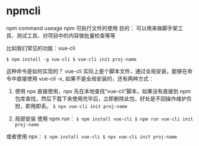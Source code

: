 # npmcli

npm command useage
npm 可执行文件的使用
目的： 可以用来做脚手架工具、测试工具、对项目中的内容做批量检查等等

比如我们常见的功能：vue-cli

`$ npm install -g vue-cli $ vue-cli init proj-name`

这种命令是如何实现的？
vue-cli 实际上是个脚本文件，通过全局安装，能够在命令中直接使用 vue-cli -x,
如果不是全局安装的，还有两种方式：

1. 使用 npx 直接使用，npx 先在本地查找“vue-cli”脚本，如果没有直接到 npm 包库查找，然后下载下来使用完毕后，立即删除此包，好处是不回操作维护负担，即用即丢。
   `$ npx vue-cli init proj-name`

2. 局部安装 使用 npm run：
   `$ npm install vue-cli $ npm run vue-cli init proj-name`

或者使用 npx：
`$ npm install vue-cli $ npx vue-cli init proj-name`
